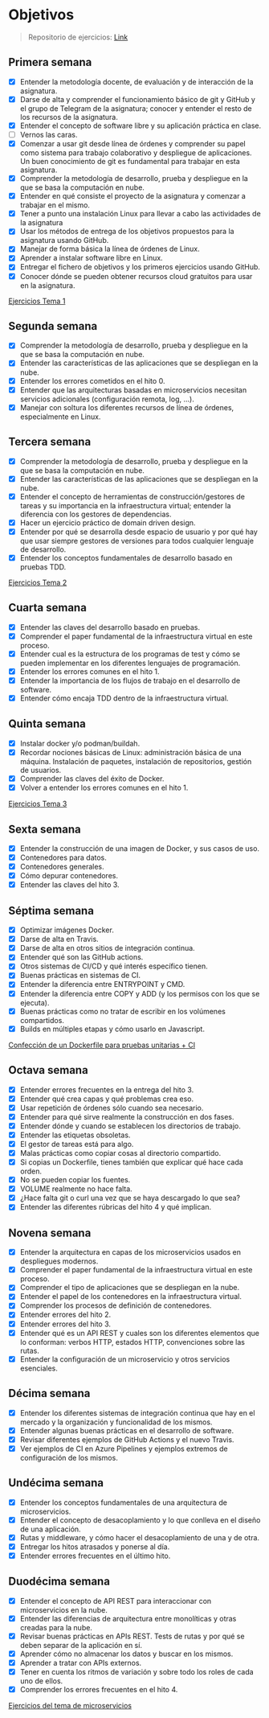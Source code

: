 # Objetivos

> Repositorio de ejercicios: [Link](https://github.com/harvestcore/CCExercises)

## Primera semana

- [x] Entender la metodología docente, de evaluación y de interacción de la asignatura.
- [x] Darse de alta y comprender el funcionamiento básico de git y GitHub y el grupo de Telegram de la asignatura; conocer y entender el resto de los recursos de la asignatura.
- [x] Entender el concepto de software libre y su aplicación práctica en clase.
- [ ] Vernos las caras.
- [x] Comenzar a usar git desde línea de órdenes y comprender su papel como sistema para trabajo colaborativo y despliegue de aplicaciones. Un buen conocimiento de git es fundamental para trabajar en esta asignatura.
- [x] Comprender la metodología de desarrollo, prueba y despliegue en la que se basa la computación en nube.
- [x] Entender en qué consiste el proyecto de la asignatura y comenzar a trabajar en el mismo.
- [x] Tener a punto una instalación Linux para llevar a cabo las actividades de la asignatura
- [x] Usar los métodos de entrega de los objetivos propuestos para la asignatura usando GitHub.
- [x] Manejar de forma básica la línea de órdenes de Linux.
- [x] Aprender a instalar software libre en Linux.
- [x] Entregar el fichero de objetivos y los primeros ejercicios usando GitHub.
- [x] Conocer dónde se pueden obtener recursos cloud gratuitos para usar en la asignatura.

[Ejercicios Tema 1](https://github.com/harvestcore/CCExercises/blob/master/exercises/cloud-software-architectures.md)

## Segunda semana

- [x] Comprender la metodología de desarrollo, prueba y despliegue en la que se basa la computación en nube.
- [x] Entender las características de las aplicaciones que se despliegan en la nube.
- [x] Entender los errores cometidos en el hito 0.
- [x] Entender que las arquitecturas basadas en microservicios necesitan servicios adicionales (configuración remota, log, ...).
- [x] Manejar con soltura los diferentes recursos de línea de órdenes, especialmente en Linux.

## Tercera semana

- [x] Comprender la metodología de desarrollo, prueba y despliegue en la que se basa la computación en nube.
- [x] Entender las características de las aplicaciones que se despliegan en la nube.
- [x] Entender el concepto de herramientas de construcción/gestores de tareas y su importancia en la infraestructura virtual; entender la diferencia con los gestores de dependencias.
- [x] Hacer un ejercicio práctico de domain driven design.
- [x] Entender por qué se desarrolla desde espacio de usuario y por qué hay que usar siempre gestores de versiones para todos cualquier lenguaje de desarrollo.
- [x] Entender los conceptos fundamentales de desarrollo basado en pruebas TDD.

[Ejercicios Tema 2](https://github.com/harvestcore/CCExercises/blob/master/exercises/test_based_development.md)

## Cuarta semana

- [x] Entender las claves del desarrollo basado en pruebas.
- [x] Comprender el paper fundamental de la infraestructura virtual en este proceso.
- [x] Entender cual es la estructura de los programas de test y cómo se pueden implementar en los diferentes lenguajes de programación.
- [x] Entender los errores comunes en el hito 1.
- [x] Entender la importancia de los flujos de trabajo en el desarrollo de software.
- [x] Entender cómo encaja TDD dentro de la infraestructura virtual.

## Quinta semana

- [x] Instalar docker y/o podman/buildah.
- [x] Recordar nociones básicas de Linux: administración básica de una máquina. Instalación de paquetes, instalación de repositorios, gestión de usuarios.
- [x] Comprender las claves del éxito de Docker.
- [x] Volver a entender los errores comunes en el hito 1.

[Ejercicios Tema 3](https://github.com/harvestcore/CCExercises/blob/master/exercises/using_containers/using_containers.md)

## Sexta semana

- [x] Entender la construcción de una imagen de Docker, y sus casos de uso.
- [x] Contenedores para datos.
- [x] Contenedores generales.
- [x] Cómo depurar contenedores.
- [x] Entender las claves del hito 3.

## Séptima semana

- [x] Optimizar imágenes Docker.
- [x] Darse de alta en Travis.
- [x] Darse de alta en otros sitios de integración continua.
- [x] Entender qué son las GitHub actions.
- [x] Otros sistemas de CI/CD y qué interés específico tienen.
- [x] Buenas prácticas en sistemas de CI.
- [x] Entender la diferencia entre ENTRYPOINT y CMD.
- [x] Entender la diferencia entre COPY y ADD (y los permisos con los que se ejecuta).
- [x] Buenas prácticas como no tratar de escribir en los volúmenes compartidos.
- [x] Builds en múltiples etapas y cómo usarlo en Javascript.

[Confección de un Dockerfile para pruebas unitarias + CI](https://github.com/harvestcore/HarvestCCode/blob/master/doc/dockerf.tests.md)

## Octava semana

- [x] Entender errores frecuentes en la entrega del hito 3.
- [x] Entender qué crea capas y qué problemas crea eso.
- [x] Usar repetición de órdenes sólo cuando sea necesario.
- [x] Entender para qué sirve realmente la construcción en dos fases.
- [x] Entender dónde y cuando se establecen los directorios de trabajo.
- [x] Entender las etiquetas obsoletas.
- [x] El gestor de tareas está para algo.
- [x] Malas prácticas como copiar cosas al directorio compartido.
- [x] Si copias un Dockerfile, tienes también que explicar qué hace cada orden.
- [x] No se pueden copiar los fuentes.
- [x] VOLUME realmente no hace falta.
- [x] ¿Hace falta git o curl una vez que se haya descargado lo que sea?
- [x] Entender las diferentes rúbricas del hito 4 y qué implican.

## Novena semana

- [x] Entender la arquitectura en capas de los microservicios usados en despliegues modernos.
- [x] Comprender el paper fundamental de la infraestructura virtual en este proceso.
- [x] Comprender el tipo de aplicaciones que se despliegan en la nube.
- [x] Entender el papel de los contenedores en la infraestructura virtual.
- [x] Comprender los procesos de definición de contenedores.
- [x] Entender errores del hito 2.
- [x] Entender errores del hito 3.
- [x] Entender qué es un API REST y cuales son los diferentes elementos que lo conforman: verbos HTTP, estados HTTP, convenciones sobre las rutas.
- [x] Entender la configuración de un microservicio y otros servicios esenciales.

## Décima semana

- [x] Entender los diferentes sistemas de integración continua que hay en el mercado y la organización y funcionalidad de los mismos.
- [x] Entender algunas buenas prácticas en el desarrollo de software.
- [x] Revisar diferentes ejemplos de GitHub Actions y el nuevo Travis.
- [x] Ver ejemplos de CI en Azure Pipelines y ejemplos extremos de configuración de los mismos.

## Undécima semana

- [x] Entender los conceptos fundamentales de una arquitectura de microservicios.
- [x] Entender el concepto de desacoplamiento y lo que conlleva en el diseño de una aplicación.
- [x] Rutas y middleware, y cómo hacer el desacoplamiento de una y de otra.
- [x] Entregar los hitos atrasados y ponerse al día.
- [x] Entender errores frecuentes en el último hito.

## Duodécima semana

- [x] Entender el concepto de API REST para interaccionar con microservicios en la nube.
- [x] Entender las diferencias de arquitectura entre monolíticas y otras creadas para la nube.
- [x] Revisar buenas prácticas en APIs REST. Tests de rutas y por qué se deben separar de la aplicación en sí.
- [x] Aprender cómo no almacenar los datos y buscar en los mismos.
- [x] Aprender a tratar con APIs externos.
- [x] Tener en cuenta los ritmos de variación y sobre todo los roles de cada uno de ellos.
- [x] Comprender los errores frecuentes en el hito 4.

[Ejercicios del tema de microservicios](https://github.com/harvestcore/CCExercises/blob/master/exercises/microservices/microservices.md)
